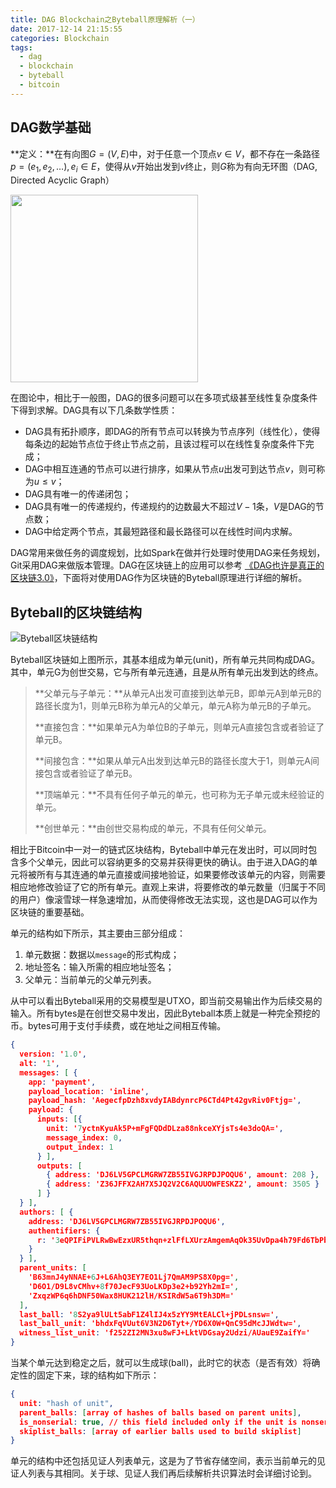 ```yaml
---
title: DAG Blockchain之Byteball原理解析（一）
date: 2017-12-14 21:15:55
categories: Blockchain
tags:
  - dag
  - blockchain
  - byteball
  - bitcoin
---
```


 

## DAG数学基础

**定义：**在有向图$G=(V, E)$中，对于任意一个顶点$v \in V$，都不存在一条路径$p=(e_1,e_2,\dots), e_i\in E$，使得从$v$开始出发到$v$终止，则$G$称为有向无环图（DAG, Directed Acyclic Graph）

<img src="http://oc7urqs4c.bkt.clouddn.com/2017-12-08-dag.png" width="300px" />

在图论中，相比于一般图，DAG的很多问题可以在多项式级甚至线性复杂度条件下得到求解。DAG具有以下几条数学性质：

- DAG具有拓扑顺序，即DAG的所有节点可以转换为节点序列（线性化），使得每条边的起始节点位于终止节点之前，且该过程可以在线性复杂度条件下完成；
- DAG中相互连通的节点可以进行排序，如果从节点$u$出发可到达节点$v$，则可称为$u\le v$；
- DAG具有唯一的传递闭包；
- DAG具有唯一的传递规约，传递规约的边数最大不超过$V-1$条，$V$是DAG的节点数；
- DAG中给定两个节点，其最短路径和最长路径可以在线性时间内求解。

DAG常用来做任务的调度规划，比如Spark在做并行处理时使用DAG来任务规划，Git采用DAG来做版本管理。DAG在区块链上的应用可以参考 [《DAG也许是真正的区块链3.0》](http://mp.weixin.qq.com/s/nSTNI9LXWh7QTPX7NTuupw)，下面将对使用DAG作为区块链的Byteball原理进行详细的解析。



## Byteball的区块链结构



![Byteball区块链结构](http://oc7urqs4c.bkt.clouddn.com/2017-12-12-%E5%B1%8F%E5%B9%95%E5%BF%AB%E7%85%A7%202017-12-12%2020.07.48.png)

Byteball区块链如上图所示，其基本组成为单元(unit)，所有单元共同构成DAG。其中，单元G为创世交易，它与所有单元连通，且是从所有单元出发到达的终点。

> **父单元与子单元：**从单元A出发可直接到达单元B，即单元A到单元B的路径长度为1，则单元B称为单元A的父单元，单元A称为单元B的子单元。
>
> **直接包含：**如果单元A为单位B的子单元，则单元A直接包含或者验证了单元B。
>
> **间接包含：**如果从单元A出发到达单元B的路径长度大于1，则单元A间接包含或者验证了单元B。
>
> **顶端单元：**不具有任何子单元的单元，也可称为无子单元或未经验证的单元。
>
> **创世单元：**由创世交易构成的单元，不具有任何父单元。

相比于Bitcoin中一对一的链式区块结构，Byteball中单元在发出时，可以同时包含多个父单元，因此可以容纳更多的交易并获得更快的确认。由于进入DAG的单元将被所有与其连通的单元直接或间接地验证，如果要修改该单元的内容，则需要相应地修改验证了它的所有单元。直观上来讲，将要修改的单元数量（归属于不同的用户）像滚雪球一样急速增加，从而使得修改无法实现，这也是DAG可以作为区块链的重要基础。

单元的结构如下所示，其主要由三部分组成：

1. 单元数据：数据以`message`的形式构成；
2. 地址签名：输入所需的相应地址签名；
3. 父单元：当前单元的父单元列表。

从中可以看出Byteball采用的交易模型是UTXO，即当前交易输出作为后续交易的输入。所有bytes是在创世交易中发出，因此Byteball本质上就是一种完全预挖的币。bytes可用于支付手续费，或在地址之间相互传输。

```json
{
  version: '1.0',
  alt: '1',
  messages: [ {
    app: 'payment',
    payload_location: 'inline',
    payload_hash: 'AegecfpDzh8xvdyIABdynrcP6CTd4Pt42gvRiv0Ftjg=', 
    payload: {
      inputs: [{
        unit: '7yctnKyuAk5P+mFgFQDdDLza88nkceXYjsTs4e3doQA=', 
        message_index: 0,
        output_index: 1
      } ],
      outputs: [
        { address: 'DJ6LV5GPCLMGRW7ZB55IVGJRPDJPOQU6', amount: 208 },
        { address: 'Z36JFFX2AH7X5JQ2V2C6AQUUOWFESKZ2', amount: 3505 }
      ] }
  } ],
  authors: [ {
    address: 'DJ6LV5GPCLMGRW7ZB55IVGJRPDJPOQU6', 
    authentifiers: {
      r: '3eQPIFiPVLRwBwEzxUR5thqn+zlFfLXUrzAmgemAqOk35UvDpa4h79Fd6TbPbGfb8VMiJzqdNGHCKyAjl786mw=='
    } 
  } ],
  parent_units: [ 
    'B63mnJ4yNNAE+6J+L6AhQ3EY7EO1Lj7QmAM9PS8X0pg=',
    'D6O1/D9L8vCMhv+8f70JecF93UoLKDp3e2+b92Yh2mI=',
    'ZxqzWP6q6hDNF50Wax8HUK212lH/KSIRdW5a6T9h3DM='
  ],
  last_ball: '8S2ya9lULt5abF1Z4lIJ4x5zYY9MtEALCl+jPDLsnsw=', 
  last_ball_unit: 'bhdxFqVUut6V3N2D6Tyt+/YD6X0W+QnC95dMcJJWdtw=', 
  witness_list_unit: 'f252ZI2MN3xu8wFJ+LktVDGsay2Udzi/AUauE9ZaifY='
}
```

当某个单元达到稳定之后，就可以生成球(ball)，此时它的状态（是否有效）将确定性的固定下来，球的结构如下所示：

```json
{
  unit: "hash of unit",
  parent_balls: [array of hashes of balls based on parent units], 
  is_nonserial: true, // this field included only if the unit is nonserial
  skiplist_balls: [array of earlier balls used to build skiplist]
}
```

单元的结构中还包括见证人列表单元，这是为了节省存储空间，表示当前单元的见证人列表与其相同。关于球、见证人我们再后续解析共识算法时会详细讨论到。



